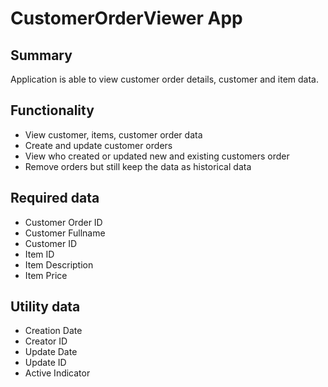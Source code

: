 # CustomerOrderViewer App
## Summary
Application is able to view customer order details, customer and item data.
## Functionality
- View customer, items, customer order data
- Create and update customer orders
- View who created or updated new and existing customers order
- Remove orders but still keep the data as historical data
## Required data
- Customer Order ID
- Customer Fullname
- Customer ID
- Item ID
- Item Description
- Item Price
## Utility data
- Creation Date
- Creator ID
- Update Date
- Update ID
- Active Indicator
